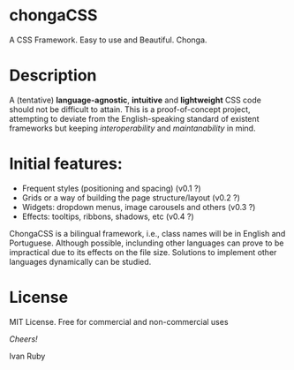 chongaCSS
=========

A CSS Framework. Easy to use and Beautiful. Chonga.


Description
===========

A (tentative) **language-agnostic**, **intuitive** and **lightweight** CSS code should not be difficult to attain.
This is a proof-of-concept project, attempting to deviate from the English-speaking standard of existent frameworks but keeping *interoperability* and *maintanability* in mind.


Initial features:
================

- Frequent styles (positioning and spacing) (v0.1 ?)
- Grids or a way of building the page structure/layout (v0.2 ?)
- Widgets: dropdown menus, image carousels and others (v0.3 ?)
- Effects: tooltips, ribbons, shadows, etc (v0.4 ?)


ChongaCSS is a bilingual framework, i.e., class names will be in English and Portuguese.
Although possible, inclunding other languages can prove to be impractical due to its effects on the file size. Solutions to implement other languages dynamically can be studied.

License
=======
MIT License. Free for commercial and non-commercial uses



*Cheers!*

Ivan Ruby
